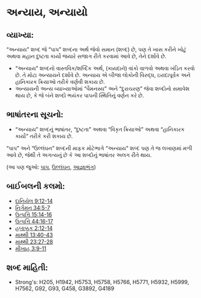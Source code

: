 # અન્યાય, અન્યાયો 

## વ્યાખ્યા: 

“અન્યાય” શબ્દ જે “પાપ” શબ્દના અર્થ જેવો સમાન (શબ્દ) છે, પણ તે ખાસ કરીને ખોટું અથવા મહાન દુષ્ટતા કાર્યો જયારે સજાગ રીતે કરવામાં આવે છે, તેને દર્શાવે છે.

* “અન્યાય” શબ્દનો વાસ્તવિક/શબ્દિક અર્થ, (કાયદાને) વાંકો વાળવો અથવા ખંડિત કરવો છે. તે મોટા અન્યાયને દર્શાવે છે. અન્યાય એ બીજા લોકોની વિરુદ્ધ, ઇરાદાપૂર્વક અને હાનિકારક ક્રિયાઓ તરીકે વર્ણવી શકાય છે.
* અન્યાયની અન્ય વ્યાખ્યાઓમાં “વૈમનસ્ય” અને “દુરાચરણ” જેવા શબ્દોનો  સમાવેશ થાય છે, કે જે બંને શબ્દો ભયંકર પાપની સ્થિતિનું વર્ણન કરે છે.

## ભાષાંતરના સૂચનો: 

* “અન્યાય” શબ્દનું ભાષાંતર, “દુષ્ટતા” અથવા “વિકૃત ક્રિયાઓ” અથવા “હાનિકારક કાર્યો” તરીકે કરી શકાય છે.

“પાપ” અને “ઉલ્લંઘન” શબ્દની માફક મોટેભાગે “અન્યાય” શબ્દ પણ તે જ લખાણમાં મળી આવે છે, જેથી તે અગત્યનું છે કે આ શબ્દોનું ભાષાંતર અલગ રીતે થાય.

(આ પણ જુઓ: [પાપ](../kt/sin.md), [ઉલ્લંઘન](../kt/transgression.md), [આજ્ઞાભંગ](../kt/trespass.md))

## બાઈબલની કલમો: 

* [દાનિયેલ 9:12-14](rc://gu/tn/help/dan/09/12)
* [નિર્ગમન 34:5-7](rc://gu/tn/help/exo/34/05)
* [ઉત્પત્તિ 15:14-16](rc://gu/tn/help/gen/15/14)
* [ઉત્પત્તિ 44:16-17](rc://gu/tn/help/gen/44/16)
* [હબાક્કુક 2:12-14](rc://gu/tn/help/hab/02/12)
* [માથ્થી 13:40-43](rc://gu/tn/help/mat/13/40)
* [માથ્થી 23:27-28](rc://gu/tn/help/mat/23/27)
* [મીખાહ 3:9-11](rc://gu/tn/help/mic/03/09)

## શબ્દ માહિતી: 

* Strong's: H205, H1942, H5753, H5758, H5766, H5771, H5932, H5999, H7562, G92, G93, G458, G3892, G4189

